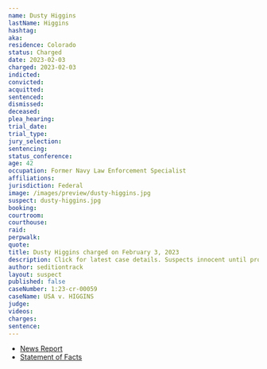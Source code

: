 ```yaml
---
name: Dusty Higgins
lastName: Higgins
hashtag:
aka:
residence: Colorado
status: Charged
date: 2023-02-03
charged: 2023-02-03
indicted:
convicted:
acquitted:
sentenced:
dismissed:
deceased:
plea_hearing:
trial_date:
trial_type:
jury_selection:
sentencing:
status_conference:
age: 42
occupation: Former Navy Law Enforcement Specialist
affiliations:
jurisdiction: Federal
image: /images/preview/dusty-higgins.jpg
suspect: dusty-higgins.jpg
booking:
courtroom:
courthouse:
raid:
perpwalk:
quote:
title: Dusty Higgins charged on February 3, 2023
description: Click for latest case details. Suspects innocent until proven guilty.
author: seditiontrack
layout: suspect
published: false
caseNumber: 1:23-cr-00059
caseName: USA v. HIGGINS
judge:
videos:
charges:
sentence:
---
```


- [News Report](https://www.denverpost.com/2023/02/10/dusty-higgins-colorado-veteran-jan-6-arrest/)
- [Statement of Facts](https://storage.courtlistener.com/recap/gov.uscourts.dcd.251793/gov.uscourts.dcd.251793.1.1.pdf)
